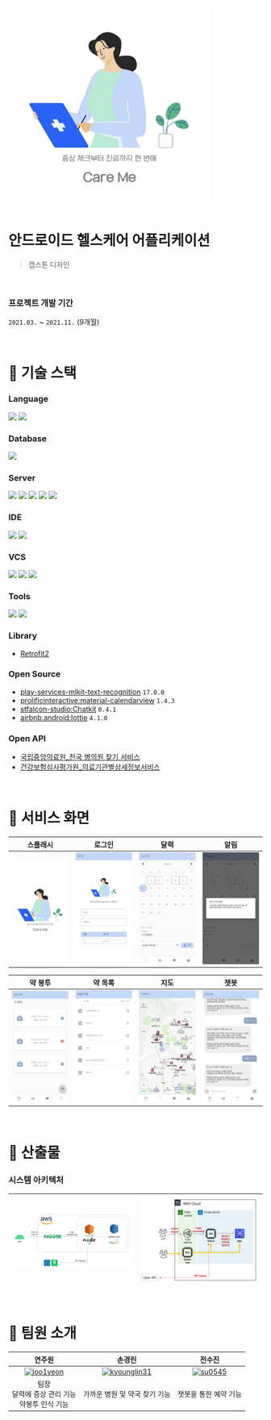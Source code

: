 <img src="README_asset/logo.jpg" width="400px" />

# 안드로이드 헬스케어 어플리케이션

> 캡스톤 디자인

<br>

### 프로젝트 개발 기간

`2021.03.` ~ `2021.11.` (9개월)

<br>

# 📌 기술 스택

### Language

<div>
  <img src="https://img.shields.io/badge/Java-007396?style=for-the-badge&logo=java&logoColor=white" />
  <img src="https://img.shields.io/badge/Javascript-F7DF1E?style=for-the-badge&logo=javascript&logoColor=black" />
</div>

### Database

<div>
  <img src="https://img.shields.io/badge/mysql-4479A1?style=for-the-badge&logo=mysql&logoColor=white">
</div>

### Server

<div>
  <img src="https://img.shields.io/badge/nginx-009639?style=for-the-badge&logo=nginx&logoColor=white">
  <img src="https://img.shields.io/badge/AWS EC2-FF9900?style=for-the-badge&logo=amazonec2&logoColor=white">
  <img src="https://img.shields.io/badge/AWS RDS-527FFF?style=for-the-badge&logo=amazonrds&logoColor=white" />
  <img src="https://img.shields.io/badge/Cent OS-262577?style=for-the-badge&logo=centos&logoColor=white" />
  <img src="https://img.shields.io/badge/node.js-339933?style=for-the-badge&logo=node.js&logoColor=white">
</div>

### IDE

<div>
  <img src="https://img.shields.io/badge/Android Studio-3DDC84?style=for-the-badge&logo=androidstudio&logoColor=white" />
  <img src="https://img.shields.io/badge/Visual Studio Code-007ACC?style=for-the-badge&logo=visualstudiocode&logoColor=white" />
</div>

### VCS

<div>
    <img src="https://img.shields.io/badge/Git-F05032?style=for-the-badge&logo=Git&logoColor=white" />
    <img src="https://img.shields.io/badge/GitHub-181717?style=for-the-badge&logo=github&logoColor=white" />
    <img src="https://img.shields.io/badge/sourcetree-0052CC?style=for-the-badge&logo=sourcetree&logoColor=white" />
</div>

### Tools

<div>
  <img src="https://img.shields.io/badge/filezilla-BF0000?style=for-the-badge&logo=filezilla&logoColor=white" />
  <img src="https://img.shields.io/badge/zoom-0B5CFF?style=for-the-badge&logo=zoom&logoColor=white" />
</div>

### Library

- [Retrofit2](https://github.com/square/retrofit)

### Open Source

- [play-services-mlkit-text-recognition](https://developers.google.com/ml-kit?hl=ko) `17.0.0`
- [prolificinteractive:material-calendarview](https://github.com/prolificinteractive/material-calendarview) `1.4.3`
- [stfalcon-studio:Chatkit](https://github.com/stfalcon-studio/ChatKit) `0.4.1`
- [airbnb.android:lottie](https://github.com/airbnb/lottie-android) `4.1.0`

### Open API

- [국립중앙의료원\_전국 병의원 찾기 서비스](https://www.data.go.kr/data/15000736/openapi.do)
- [건강보험심사평가원\_의료기관별상세정보서비스](https://www.data.go.kr/data/15001699/openapi.do)

<br>

# 📌 서비스 화면

|                         스플래시                         |                         로그인                         |                         달력                         |                         알림                         |
| :------------------------------------------------------: | :----------------------------------------------------: | :--------------------------------------------------: | :--------------------------------------------------: |
| <img src="README_asset/화면/스플래시.jpg" width="500px"> | <img src="README_asset/화면/로그인.jpg" width="500px"> | <img src="README_asset/화면/달력.PNG" width="500px"> | <img src="README_asset/화면/알림.jpg" width="500px"> |

|                        약 봉투                         |                        약 목록                         |                         지도                         |                         챗봇                         |
| :----------------------------------------------------: | :----------------------------------------------------: | :--------------------------------------------------: | :--------------------------------------------------: |
| <img src="README_asset/화면/약봉투.PNG" width="500px"> | <img src="README_asset/화면/약목록.jpg" width="500px"> | <img src="README_asset/화면/지도.PNG" width="500px"> | <img src="README_asset/화면/챗봇.PNG" width="500px"> |

<br>

# 📌 산출물

### 시스템 아키텍처

| ![시스템아키텍처](README_asset/시스템아키텍처.png) | ![aws](README_asset/클라우드.png) |
| -------------------------------------------------- | --------------------------------- |

<br>

# 📌 팀원 소개

|                                              연주원                                              |                                                 손경린                                                 |                                            전수진                                            |
| :----------------------------------------------------------------------------------------------: | :----------------------------------------------------------------------------------------------------: | :------------------------------------------------------------------------------------------: |
| [![joo1yeon](https://avatars.githubusercontent.com/u/50977497?v=4)](https://github.com/joo1yeon) | [![kyounglin31](https://avatars.githubusercontent.com/u/62778590?v=4)](https://github.com/kyounglin31) | [![su0545](https://avatars.githubusercontent.com/u/85470545?v=4)](https://github.com/su0545) |
|                        팀장<br>달력에 증상 관리 기능<br>약봉투 인식 기능                         |                                     가까운 병원 및 약국 찾기 기능                                      |                                    챗봇을 통한 예약 기능                                     |
